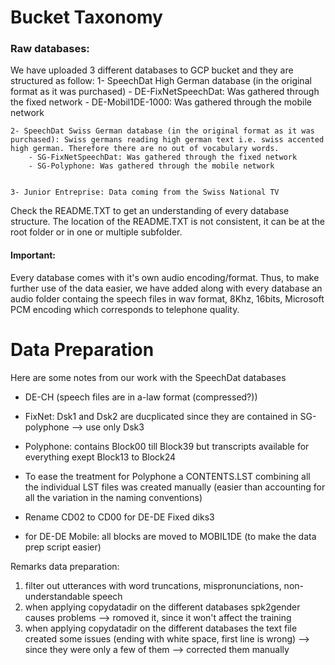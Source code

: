 
#	Bucket Taxonomy	


### Raw databases:
We have uploaded 3 different databases to GCP bucket and they are structured as follow:
    1- SpeechDat High German database (in the original format as it was purchased)
	    - DE-FixNetSpeechDat: Was gathered through the fixed network
	    - DE-Mobil1DE-1000: Was gathered through the mobile network
	 

    2- SpeechDat Swiss German database (in the original format as it was purchased): Swiss germans reading high german text i.e. swiss accented high german. Therefore there are no out of vocabulary words. 
	    - SG-FixNetSpeechDat: Was gathered through the fixed network
	    - SG-Polyphone: Was gathered through the mobile network


    3- Junior Entreprise: Data coming from the Swiss National TV

Check the README.TXT to get an understanding of every database structure. The location of the README.TXT is not consistent, it can be at the root folder or in one or multiple subfolder.

#### Important:
Every database comes with it's own audio encoding/format. Thus, to make further use of the data easier, we have added along with every database an audio folder containg the speech files in wav format, 8Khz, 16bits, Microsoft PCM encoding which corresponds to telephone quality. 
 

#	Data Preparation       

Here are some notes from our work with the SpeechDat databases

- DE-CH (speech files are in a-law format (compressed?))
- FixNet: Dsk1 and Dsk2 are ducplicated since they are contained in SG-polyphone --> use only Dsk3 
- Polyphone: contains Block00 till Block39 but transcripts available for everything exept Block13 to Block24
- To ease the treatment for Polyphone a CONTENTS.LST combining all the individual LST files was created manually (easier than accounting for all the variation in the naming conventions)

- Rename CD02 to CD00 for DE-DE Fixed diks3
- for DE-DE Mobile: all blocks are moved to MOBIL1DE (to make the data prep script easier)


Remarks data preparation:
1. filter out utterances with word truncations, mispronunciations, non-understandable speech 
2. when applying copydatadir on the different databases spk2gender causes problems --> romoved it, since it won't affect the training 
3. when applying copydatadir on the different databases the text file created some issues (ending with white space, first line is wrong) --> since they were only a few of them --> corrected them manually

